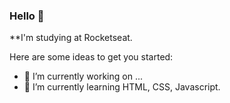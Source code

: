 ### Hello 👋


**I'm studying at Rocketseat.

Here are some ideas to get you started:

- 🔭 I’m currently working on ...
- 🌱 I’m currently learning HTML, CSS, Javascript.
